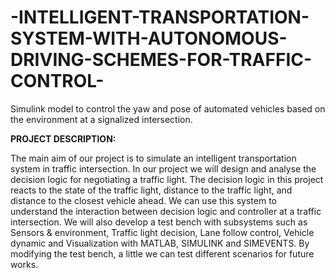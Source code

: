 # -INTELLIGENT-TRANSPORTATION-SYSTEM-WITH-AUTONOMOUS-DRIVING-SCHEMES-FOR-TRAFFIC-CONTROL-
Simulink model to control the yaw and pose of automated vehicles based on the environment at a signalized intersection.


**PROJECT DESCRIPTION:**

The main aim of our project is to simulate an intelligent transportation system in traffic intersection. In our project we will design and analyse the decision logic for negotiating a traffic light. The decision logic in this project reacts to the state of the traffic light, distance to the traffic light, and distance to the closest vehicle ahead. We can use this system to understand the interaction between decision logic and controller at a traffic intersection. We will also develop a test bench with subsystems such as Sensors & environment, Traffic light decision, Lane follow control, Vehicle dynamic and Visualization with MATLAB, SIMULINK and SIMEVENTS. By modifying the test bench, a little we can test different scenarios for future works.
